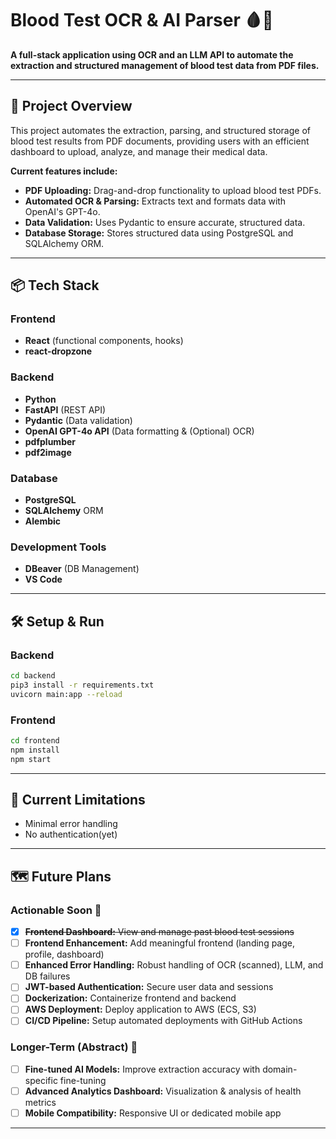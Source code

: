 # Blood Test OCR & AI Parser 🩸📄

**A full-stack application using OCR and an LLM API to automate the extraction and structured management of blood test data from PDF files.**

---

## 🚀 Project Overview
This project automates the extraction, parsing, and structured storage of blood test results from PDF documents, providing users with an efficient dashboard to upload, analyze, and manage their medical data.

**Current features include:**

- **PDF Uploading:** Drag-and-drop functionality to upload blood test PDFs.
- **Automated OCR & Parsing:** Extracts text and formats data with OpenAI's GPT-4o.
- **Data Validation:** Uses Pydantic to ensure accurate, structured data.
- **Database Storage:** Stores structured data using PostgreSQL and SQLAlchemy ORM.

---

## 📦 Tech Stack

### Frontend
- **React** (functional components, hooks)
- **react-dropzone**

### Backend
- **Python**
- **FastAPI** (REST API)
- **Pydantic** (Data validation)
- **OpenAI GPT-4o API** (Data formatting & (Optional) OCR)
- **pdfplumber**
- **pdf2image**

### Database
- **PostgreSQL**
- **SQLAlchemy** ORM
- **Alembic**

### Development Tools
- **DBeaver** (DB Management)
- **VS Code**

---

## 🛠️ Setup & Run

### Backend
```bash
cd backend
pip3 install -r requirements.txt
uvicorn main:app --reload
```

### Frontend
```bash
cd frontend
npm install
npm start
```

---

## 🚧 Current Limitations
- Minimal error handling
- No authentication(yet)

---

## 🗺️ Future Plans

### Actionable Soon 🚩
- [x] ~~**Frontend Dashboard:** View and manage past blood test sessions~~
- [ ] **Frontend Enhancement:** Add meaningful frontend (landing page, profile, dashboard)
- [ ] **Enhanced Error Handling:** Robust handling of OCR (scanned), LLM, and DB failures
- [ ] **JWT-based Authentication:** Secure user data and sessions
- [ ] **Dockerization:** Containerize frontend and backend
- [ ] **AWS Deployment:** Deploy application to AWS (ECS, S3)
- [ ] **CI/CD Pipeline:** Setup automated deployments with GitHub Actions

### Longer-Term (Abstract) 🌟
- [ ] **Fine-tuned AI Models:** Improve extraction accuracy with domain-specific fine-tuning
- [ ] **Advanced Analytics Dashboard:** Visualization & analysis of health metrics
- [ ] **Mobile Compatibility:** Responsive UI or dedicated mobile app

---